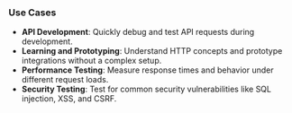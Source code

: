 ### Use Cases

- **API Development**: Quickly debug and test API requests during development.
- **Learning and Prototyping**: Understand HTTP concepts and prototype integrations without a complex setup.
- **Performance Testing**: Measure response times and behavior under different request loads.
- **Security Testing**: Test for common security vulnerabilities like SQL injection, XSS, and CSRF.